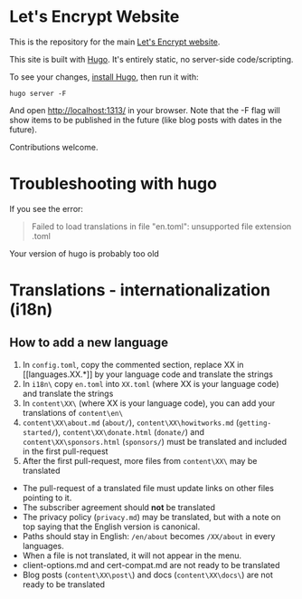 Let's Encrypt Website
=====================

This is the repository for the main [Let's Encrypt website](https://letsencrypt.org/).

This site is built with [Hugo](https://gohugo.io/). It's entirely static, no server-side code/scripting.

To see your changes, [install
Hugo](https://gohugo.io/getting-started/installing), then run it with:

```
hugo server -F
```

And open <a href="http://localhost:1313/">http://localhost:1313/</a> in your
browser. Note that the -F flag will show items to be published in the future
(like blog posts with dates in the future).

Contributions welcome.

# Troubleshooting with hugo

If you see the error:

> Failed to load translations in file "en.toml": unsupported file extension .toml

Your version of hugo is probably too old

# Translations - internationalization (i18n)

## How to add a new language

1. In `config.toml`, copy the commented section, replace XX in [[languages.XX.*]] by your language code and translate the strings
2. In `i18n\` copy `en.toml` into `XX.toml` (where XX is your language code) and translate the strings
3. In `content\XX\` (where XX is your language code), you can add your translations of `content\en\`
4.  `content\XX\about.md` (`about/`), `content\XX\howitworks.md` (`getting-started/`), `content\XX\donate.html` (`donate/`) and `content\XX\sponsors.html` (`sponsors/`) must be translated and included in the first pull-request
5. After the first pull-request, more files from `content\XX\` may be translated

* The pull-request of a translated file must update links on other files pointing to it.
* The subscriber agreement should **not** be translated 
* The privacy policy (`privacy.md`) may be translated, but with a note on top saying that the English version is canonical.
* Paths should stay in English: `/en/about` becomes `/XX/about` in every languages.
* When a file is not translated, it will not appear in the menu.
* client-options.md and cert-compat.md are not ready to be translated
* Blog posts (`content\XX\post\`) and docs (`content\XX\docs\`) are not ready to be translated
